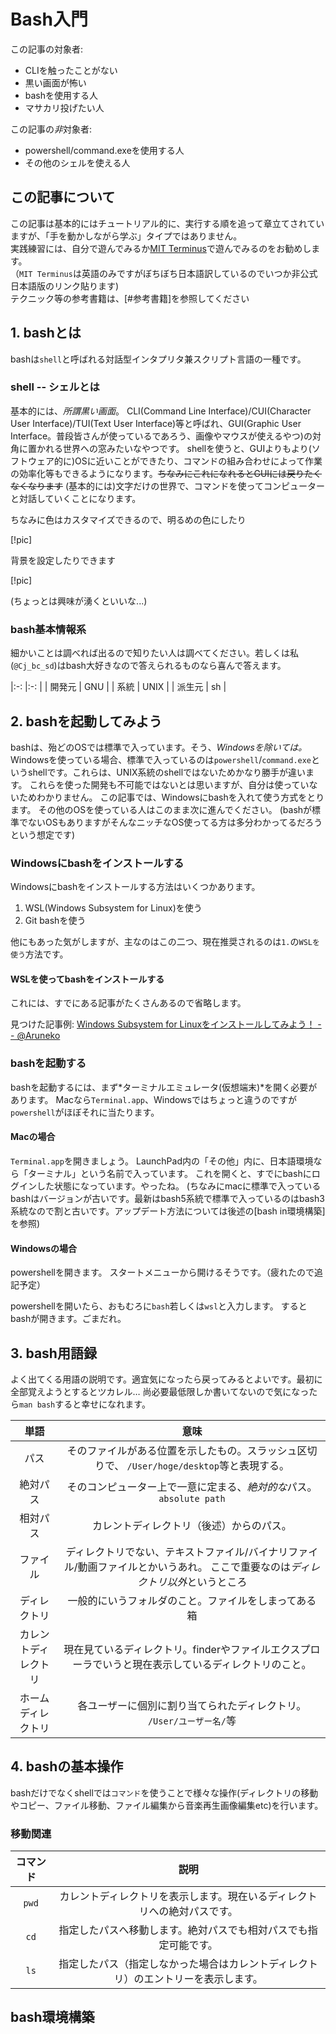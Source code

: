 # Bash入門

この記事の対象者:

  - CLIを触ったことがない
  - 黒い画面が怖い
  - bashを使用する人
  - マサカリ投げたい人

この記事の*非*対象者:

  - powershell/command.exeを使用する人
  - その他のシェルを使える人


## この記事について

 この記事は基本的にはチュートリアル的に、実行する順を追って章立てされていますが、「手を動かしながら学ぶ」タイプではありません。  
 実践練習には、自分で遊んでみるか[MIT Terminus](https://web.mit.edu/mprat/Public/web/Terminus/Web/main.html)で遊んでみるのをお勧めします。  
（`MIT Terminus`は英語のみですがぼちぼち日本語訳しているのでいつか非公式日本語版のリンク貼ります)  
テクニック等の参考書籍は、[#参考書籍]を参照してください

## 1. bashとは

bashは`shell`と呼ばれる対話型インタプリタ兼スクリプト言語の一種です。



### shell -- シェルとは

基本的には、*所謂黒い画面*。
CLI(Command Line Interface)/CUI(Character User Interface)/TUI(Text User Interface)等と呼ばれ、GUI(Graphic User Interface。普段皆さんが使っているであろう、画像やマウスが使えるやつ)の対角に置かれる世界への窓みたいなやつです。
shellを使うと、GUIよりもより(ソフトウェア的に)OSに近いことができたり、コマンドの組み合わせによって作業の効率化等もできるようになります。~~ちなみにこれになれるとGUIには戻りたくなくなります~~
(基本的には)文字だけの世界で、コマンドを使ってコンピューターと対話していくことになります。


ちなみに色はカスタマイズできるので、明るめの色にしたり

[!pic]

背景を設定したりできます

[!pic]

(ちょっとは興味が湧くといいな...)

### bash基本情報系

細かいことは調べれば出るので知りたい人は調べてください。若しくは私(`@Cj_bc_sd`)はbash大好きなので答えられるものなら喜んで答えます。

|:-:     |:-:    |
| 開発元 | GNU   |
| 系統   | UNIX  |
| 派生元 | sh    |


## 2. bashを起動してみよう

bashは、殆どのOSでは標準で入っています。そう、*Windowsを除いては。*
Windowsを使っている場合、標準で入っているのは`powershell`/`command.exe`というshellです。これらは、UNIX系統のshellではないためかなり勝手が違います。
これらを使った開発も不可能ではないとは思いますが、自分は使っていないためわかりません。
この記事では、Windowsにbashを入れて使う方式をとります。
その他のOSを使っている人はこのまま次に進んでください。
(bashが標準でないOSもありますがそんなニッチなOS使ってる方は多分わかってるだろうという想定です)

### Windowsにbashをインストールする

Windowsにbashをインストールする方法はいくつかあります。

  1. WSL(Windows Subsystem for Linux)を使う
  2. Git bashを使う

他にもあった気がしますが、主なのはこの二つ、現在推奨されるのは`1.`の`WSLを使う`方法です。

#### WSLを使ってbashをインストールする

これには、すでにある記事がたくさんあるので省略します。

見つけた記事例: [Windows Subsystem for Linuxをインストールしてみよう！ -- @Aruneko](https://qiita.com/Aruneko/items/c79810b0b015bebf30bb)


### bashを起動する

bashを起動するには、まず*ターミナルエミュレータ(仮想端末)*を開く必要があります。
Macなら`Terminal.app`、Windowsではちょっと違うのですが`powershell`がほぼそれに当たります。

#### Macの場合

`Terminal.app`を開きましょう。
LaunchPad内の「その他」内に、日本語環境なら「ターミナル」という名前で入っています。
これを開くと、すでにbashにログインした状態になっています。やったね。
(ちなみにmacに標準で入っているbashはバージョンが古いです。最新はbash5系統で標準で入っているのはbash3系統なので割と古いです。アップデート方法については後述の[bash in環境構築]を参照)

#### Windowsの場合

powershellを開きます。
スタートメニューから開けるそうです。（疲れたので追記予定）

powershellを開いたら、おもむろに`bash`若しくは`wsl`と入力します。
するとbashが開きます。ごまだれ。


## 3. bash用語録

よく出てくる用語の説明です。適宜気になったら戻ってみるとよいです。最初に全部覚えようとするとツカレル…
尚必要最低限しか書いてないので気になったら`man bash`すると幸せになれます。

| 単語 | 意味 |
|:--:| :--:|
| パス    | そのファイルがある位置を示したもの。スラッシュ区切りで、 `/User/hoge/desktop`等と表現する。 |
| 絶対パス | そのコンピューター上で一意に定まる、*絶対的な*パス。`absolute path` |
| 相対パス | カレントディレクトリ（後述）からのパス。 |
| ファイル | ディレクトリでない、テキストファイル/バイナリファイル/動画ファイルとかいうあれ。 ここで重要なのは*ディレクトリ以外*というところ |
| ディレクトリ | 一般的にいうフォルダのこと。ファイルをしまってある箱 |
| カレントディレクトリ | 現在見ているディレクトリ。finderやファイルエクスプローラでいうと現在表示しているディレクトリのこと。 |
| ホームディレクトリ | 各ユーザーに個別に割り当てられたディレクトリ。 `/User/ユーザー名/`等 |


## 4. bashの基本操作

bashだけでなくshellでは`コマンド`を使うことで様々な操作(ディレクトリの移動やコピー、ファイル移動、ファイル編集から音楽再生画像編集etc)を行います。


### 移動関連

| コマンド | 説明 |
|:--:|:--:|
| `pwd` | カレントディレクトリを表示します。現在いるディレクトリへの絶対パスです。 |
| `cd` | 指定したパスへ移動します。絶対パスでも相対パスでも指定可能です。 |
| `ls` | 指定したパス（指定しなかった場合はカレントディレクトリ）のエントリーを表示します。 |

## bash環境構築